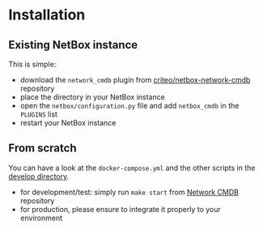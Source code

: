 # Installation

## Existing NetBox instance

This is simple:

* download the `network_cmdb` plugin from [criteo/netbox-network-cmdb](https://github.com/criteo/netbox-network-cmdb) repository
* place the directory in your NetBox instance
* open the `netbox/configuration.py` file and add `netbox_cmdb` in the `PLUGINS` list
* restart your NetBox instance

## From scratch

You can have a look at the `docker-compose.yml` and the other scripts in the [develop directory](https://github.com/criteo/netbox-network-cmdb/tree/main/develop).

* for development/test: simply run `make start` from [Network CMDB](https://github.com/criteo/netbox-network-cmdb) repository
* for production, please ensure to integrate it properly to your environment
